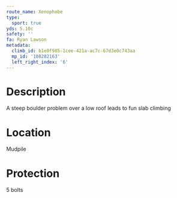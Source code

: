 ```yaml
---
route_name: Xenophobe
type:
  sport: true
yds: 5.10c
safety: ''
fa: Ryan Lawson
metadata:
  climb_id: b1e0f985-1cee-421a-ac7c-67d3e0c743aa
  mp_id: '108282163'
  left_right_index: '6'
---
```

# Description
A steep boulder problem over a low roof leads to fun slab climbing

# Location
Mudpile

# Protection
5 bolts
